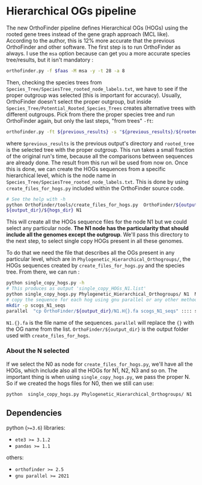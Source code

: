 # Hierarchical OGs pipeline

The new OrthoFinder pipeline defines Hierarchical OGs (HOGs) using the
rooted gene trees instead of the gene graph approach (MCL like). According to the author, this is 12% more accurate that the previous OrthoFinder and other software.
The first step is to run OrthoFinder as always. I use the `msa`  option because can get you a more accurate species tree/results, but it isn't mandatory :

```sh
orthofinder.py -f $faas -M msa -y -t 28 -a 8
```

Then, checking the species trees from `Species_Tree/SpeciesTree_rooted_node_labels.txt`,
we have to see if the proper outgroup was selected (this is important for accuracy).
Usually, OrthoFinder doesn't select the proper outgroup, but inside `Species_Tree/Potential_Rooted_Species_Trees`
creates alternative trees with different outgroups. Pick from there the proper species tree and run OrthoFinder again, but only the last steps, "from trees" `-ft`:

```sh
orthofinder.py -ft ${previous_results} -s "${previous_results}/${rooted_tree}" -y -t 28
```

where `$previous_results` is the previous output's directory and `rooted_tree` is the
selected tree with the proper outgroup. This run takes a small fraction of the original run's time, because all the comparisons between sequences are already done. The result from this run wil be used from now on.
Once this is done, we can create the HOGs sequences from a specific hierarchical level,
which is the node name in `Species_Tree/SpeciesTree_rooted_node_labels.txt`. This is
done by using `create_files_for_hogs.py` included within the OrthoFinder source code.

```sh
# See the help with -h
python OrthoFinder/tools/create_files_for_hogs.py  OrthoFinder/${output_dir} \
${output_dir}/${hogs_dir} N1
 ```

 This will create all the HOGs sequence files for the node N1 but we could select any particular node.
 **The N1 node has the particularity that should include all the genomes except the outgroup**.
 We'll pass this directory to the next step, to select single copy HOGs present in all these genomes.

To do that we need the file that describes all the OGs present in any particular level, which are in `Phylogenetic_Hierarchical_Orthogroups/`,
the HOGs sequences created by `create_files_for_hogs.py` and the species tree. From there, we can run :

```sh
python single_copy_hogs.py -h
# This produces as output 'single_copy_HOGs_N1.list'
python single_copy_hogs.py Phylogenetic_Hierarchical_Orthogroups/ N1  N1/HOG_Sequences Species_Tree/SpeciesTree_rooted_node_labels.txt
# copy the sequence for each hog using gnu parallel or any other method:
mkdir -p scogs_N1_seqs
parallel  "cp OrthoFinder/${output_dir}/N1.H{}.fa scogs_N1_seqs" :::: single_copy_HOGs_N1.list
 ```

 `N1.{}.fa` is the file name of the sequences. `parallel` will replace the `{}` with the OG
name from the list. `OrthoFinder/${output_dir}` is the output folder used with `create_files_for_hogs`.

### About the N selected

If we select the N0 as node for `create_files_for_hogs.py`, we'll have all the HOGs, which include also all the HOGs for N1, N2, N3 and so on. The important thing is when using `single_copy_hogs.py`, we pass the proper N. So
if we created the hogs files for N0, then we still can use:

```sh
python  single_copy_hogs.py Phylogenetic_Hierarchical_Orthogroups/ N1  N0/HOG_Sequences Species_Tree/SpeciesTree_rooted_node_labels.txt
```

## Dependencies

python (`>=3.6`) libraries:

- `ete3 >= 3.1.2`
- `pandas >= 1.1`

others:
- `orthofinder >= 2.5`
- `gnu parallel >= 2021`
